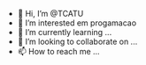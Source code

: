- 👋 Hi, I’m @TCATU
- 👀 I’m interested em progamacao
- 🌱 I’m currently learning ...
- 💞️ I’m looking to collaborate on ...
- 📫 How to reach me ...

<!---
TCATU/TCATU is a ✨ special ✨ repository because its `README.md` (this file) appears on your GitHub profile.
You can click the Preview link to take a look at your changes.
--->
